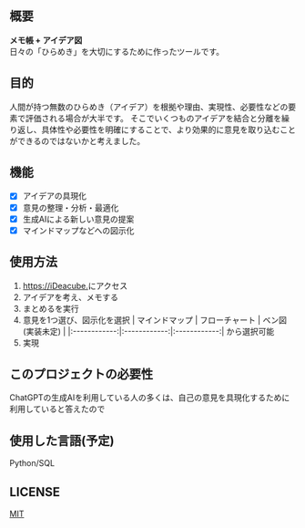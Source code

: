 ## 概要
**メモ帳 + アイデア図**<br>
日々の「ひらめき」を大切にするために作ったツールです。

## 目的
人間が持つ無数のひらめき（アイデア）を根拠や理由、実現性、必要性などの要素で評価される場合が大半です。
そこでいくつものアイデアを結合と分離を繰り返し、具体性や必要性を明確にすることで、より効果的に意見を取り込むことができるのではないかと考えました。

## 機能
- [x] アイデアの具現化
- [x] 意見の整理・分析・最適化
- [x] 生成AIによる新しい意見の提案 
- [x] マインドマップなどへの図示化

## 使用方法
1. [https://iDeacube.](iDeaCube)にアクセス
2. アイデアを考え、メモする
3. まとめるを実行
5. 意見を1つ選び、図示化を選択
| マインドマップ | フローチャート | ベン図(実装未定) | 
|:------------:|:------------:|:------------:|
から選択可能
5. 実現

## このプロジェクトの必要性
ChatGPTの生成AIを利用している人の多くは、自己の意見を具現化するために利用していると答えたので

## 使用した言語(予定)
Python/SQL

## LICENSE
[MIT]()
